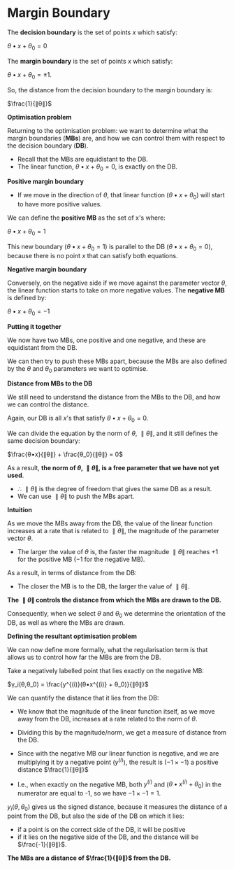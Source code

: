# Margin Boundary

The **decision boundary** is the set of points $x$ which satisfy:

$θ•x + θ_0 = 0$

The **margin boundary** is the set of points $x$ which satisfy:

$θ•x + θ_0 = \pm 1$.

So, the distance from the decision boundary to the margin boundary is:

$\frac{1}{∥θ∥}$

**Optimisation problem**

Returning to the optimisation problem: we want to determine what the margin boundaries (**MBs**) are, and how we can control them with respect to the decision boundary (**DB**).

- Recall that the MBs are equidistant to the DB.
- The linear function, $θ•x + θ_0 = 0$, is exactly on the DB.

**Positive margin boundary**

- If we move in the direction of $θ$, that linear function ($θ•x + θ_0$) will start to have more positive values.

We can define the **positive MB** as the set of x's where:

$θ•x + θ_0 = 1$

This new boundary ($θ•x + θ_0 = 1$) is parallel to the DB ($θ•x + θ_0 = 0$), because there is no point $x$ that can satisfy both equations.

**Negative margin boundary**

Conversely, on the negative side if we move against the parameter vector $θ$, the linear function starts to take on more negative values. The **negative MB** is defined by:

$θ•x + θ_0 = -1$

**Putting it together**

We now have two MBs, one positive and one negative, and these are equidistant from the DB.

We can then try to push these MBs apart, because the MBs are also defined by the $θ$ and $θ_0$ parameters we want to optimise.

**Distance from MBs to the DB**

We still need to understand the distance from the MBs to the DB, and how we can control the distance.

Again, our DB is all $x$'s that satisfy $θ•x + θ_0 = 0$.

We can divide the equation by the norm of $θ$, $∥θ∥$, and it still defines the same decision boundary:

$\frac{θ•x}{∥θ∥} + \frac{θ_0}{∥θ∥} = 0$

As a result, **the norm of $θ$, $∥θ∥$, is a free parameter that we have not yet used**.

- $∴$ $∥θ∥$ is the degree of freedom that gives the same DB as a result.
- We can use $∥θ∥$ to push the MBs apart.

**Intuition**

As we move the MBs away from the DB, the value of the linear function increases at a rate that is related to $∥θ∥$, the magnitude of the parameter vector $θ$.

- The larger the value of $θ$ is, the faster the magnitude $∥θ∥$ reaches $+1$ for the positive MB ($-1$ for the negative MB).

As a result, in terms of distance from the DB:

- The closer the MB is to the DB, the larger the value of $∥θ∥$.

**The $∥θ∥$ controls the distance from which the MBs are drawn to the DB.**

Consequently, when we select $θ$ and $θ_0$ we determine the orientation of the DB, as well as where the MBs are drawn.

**Defining the resultant optimisation problem**

We can now define more formally, what the regularisation term is that allows us to control how far the MBs are from the DB.

Take a negatively labelled point that lies exactly on the negative MB:

$γ_i(θ,θ_0) = \frac{y^{(i)}(θ•x^{(i)} + θ_0)}{∥θ∥}$

We can quantify the distance that it lies from the DB:

- We know that the magnitude of the linear function itself, as we move away from the DB, increases at a rate related to the norm of $θ$.
- Dividing this by the magnitude/norm, we get a measure of distance from the DB.
- Since with the negative MB our linear function is negative, and we are multiplying it by a negative point ($y^{(i)}$), the result is ($-1 \times -1$) a positive distance $\frac{1}{∥θ∥}$

- I.e., when exactly on the negative MB, both $y^{(i)}$ and ($θ•x^{(i)} + θ_0$) in the numerator are equal to -1, so we have $-1 \times -1 = 1$.

$y_i(θ,θ_0)$ gives us the signed distance, because it measures the distance of a point from the DB, but also the side of the DB on which it lies:

- if a point is on the correct side of the DB, it will be positive
- if it lies on the negative side of the DB, and the distance will be $\frac{-1}{∥θ∥}$.

**The MBs are a distance of $\frac{1}{∥θ∥}$ from the DB.**

